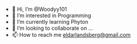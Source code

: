 - 👋 Hi, I’m @Woodyy101
- 👀 I’m interested in Programming
- 🌱 I’m currently learning Phyton
- 💞️ I’m looking to collaborate on ...
- 📫 How to reach me eldarlandsberg@gmail.com

<!---
Woodyy101/Woodyy101 is a ✨ special ✨ repository because its `README.md` (this file) appears on your GitHub profile.
You can click the Preview link to take a look at your changes.
--->
